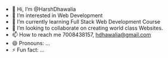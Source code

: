 - 👋 Hi, I’m @HarshDhawalia
- 👀 I’m interested in Web Development
- 🌱 I’m currently learning Full Stack Web Development Course
- 💞️ I’m looking to collaborate on creating world class Websites.
- 📫 How to reach me 7008438157, hdhawalia@gmail.com
- 😄 Pronouns: ...
- ⚡ Fun fact: ...

<!---
HarshDhawalia/HarshDhawalia is a ✨ special ✨ repository because its `README.md` (this file) appears on your GitHub profile.
You can click the Preview link to take a look at your changes.
--->
